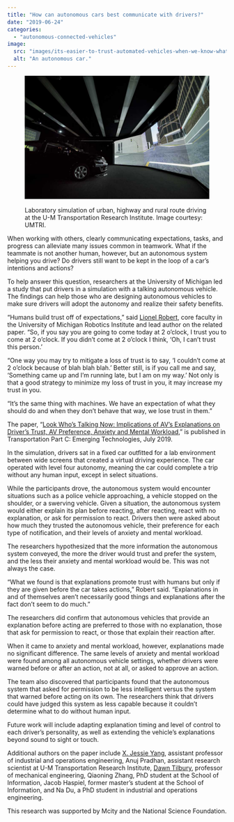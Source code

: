 ```yaml
---
title: "How can autonomous cars best communicate with drivers?"
date: "2019-06-24"
categories: 
  - "autonomous-connected-vehicles"
image: 
  src: "images/its-easier-to-trust-automated-vehicles-when-we-know-what-they-plan-to-do-ahead-of-time.jpg"
  alt: "An autonomous car."
---
```


<figure>

![](images/its-easier-to-trust-automated-vehicles-when-we-know-what-they-plan-to-do-ahead-of-time.jpg)

<figcaption>

Laboratory simulation of urban, highway and rural route driving at the U-M Transportation Research Institute. Image courtesy: UMTRI.

</figcaption>

</figure>

When working with others, clearly communicating expectations, tasks, and progress can alleviate many issues common in teamwork. What if the teammate is not another human, however, but an autonomous system helping you drive? Do drivers still want to be kept in the loop of a car’s intentions and actions?  

To help answer this question, researchers at the University of Michigan led a study that put drivers in a simulation with a talking autonomous vehicle. The findings can help those who are designing autonomous vehicles to make sure drivers will adopt the autonomy and realize their safety benefits.  

<!--more-->

“Humans build trust off of expectations,” said [Lionel Robert](https://2024.robotics.umich.edu/profile/lionel-robert/), core faculty in the University of Michigan Robotics Institute and lead author on the related paper. “So, if you say you are going to come today at 2 o’clock, I trust you to come at 2 o’clock. If you didn’t come at 2 o’clock I think, ‘Oh, I can’t trust this person.’  

“One way you may try to mitigate a loss of trust is to say, ‘I couldn’t come at 2 o’clock because of blah blah blah.’ Better still, is if you call me and say, ‘Something came up and I’m running late, but I am on my way.’ Not only is that a good strategy to minimize my loss of trust in you, it may increase my trust in you.  

“It’s the same thing with machines. We have an expectation of what they should do and when they don’t behave that way, we lose trust in them.”  

The paper, “[Look Who’s Talking Now: Implications of AV’s Explanations on Driver’s Trust, AV Preference, Anxiety and Mental Workload](https://www.sciencedirect.com/science/article/pii/S0968090X18313640),” is published in Transportation Part C: Emerging Technologies, July 2019. 

In the simulation, drivers sat in a fixed car outfitted for a lab environment between wide screens that created a virtual driving experience. The car operated with level four autonomy, meaning the car could complete a trip without any human input, except in select situations.   

While the participants drove, the autonomous system would encounter situations such as a police vehicle approaching, a vehicle stopped on the shoulder, or a swerving vehicle. Given a situation, the autonomous system would either explain its plan before reacting, after reacting, react with no explanation, or ask for permission to react. Drivers then were asked about how much they trusted the autonomous vehicle, their preference for each type of notification, and their levels of anxiety and mental workload.  

The researchers hypothesized that the more information the autonomous system conveyed, the more the driver would trust and prefer the system, and the less their anxiety and mental workload would be. This was not always the case.  

“What we found is that explanations promote trust with humans but only if they are given before the car takes actions,” Robert said. “Explanations in and of themselves aren’t necessarily good things and explanations after the fact don’t seem to do much.”  

The researchers did confirm that autonomous vehicles that provide an explanation before acting are preferred to those with no explanation, those that ask for permission to react, or those that explain their reaction after.  

When it came to anxiety and mental workload, however, explanations made no significant difference. The same levels of anxiety and mental workload were found among all autonomous vehicle settings, whether drivers were warned before or after an action, not at all, or asked to approve an action.  

The team also discovered that participants found that the autonomous system that asked for permission to be less intelligent versus the system that warned before acting on its own. The researchers think that drivers could have judged this system as less capable because it couldn’t determine what to do without human input.  

Future work will include adapting explanation timing and level of control to each driver’s personality, as well as extending the vehicle’s explanations beyond sound to sight or touch.  

Additional authors on the paper include [X. Jessie Yang](https://2024.robotics.umich.edu/profile/xi-jessie-yang/), assistant professor of industrial and operations engineering, Anuj Pradhan, assistant research scientist at U-M Transportation Research Institute, [Dawn Tilbury](https://2024.robotics.umich.edu/profile/dawn-tilbury/), professor of mechanical engineering, Qiaoning Zhang, PhD student at the School of Information, Jacob Haspiel, former master’s student at the School of Information, and Na Du, a PhD student in industrial and operations engineering.  

This research was supported by Mcity and the National Science Foundation.
